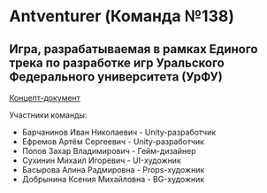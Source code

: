 # Antventurer (Команда №138)

## Игра, разрабатываемая в рамках Единого трека по разработке игр Уральского Федерального университета (УрФУ)

[Концепт-документ](https://www.figma.com/file/GRO3oW8rRnoiBxFMQnCt9M/Team-138-%2F-Wireframes-Kit?type=design&node-id=49-48&mode=design&t=rrkpnNzr6c2rENv8-0](https://docs.google.com/document/d/1jVrV1UYTm5mQ-ZjcVNcux1UA55za4xh0PDZdXcXqWpQ/edit#heading=h.w3451ic3qef6)https://docs.google.com/document/d/1jVrV1UYTm5mQ-ZjcVNcux1UA55za4xh0PDZdXcXqWpQ/edit#heading=h.w3451ic3qef6)

Участники команды:
- Барчанинов Иван Николаевич - Unity-разработчик
- Ефремов Артём Сергеевич - Unity-разработчик
- Попов Захар Владимирович - Гейм-дизайнер
- Сухинин Михаил Игоревич - UI-художник
- Басырова Алина Радмировна - Props-художник
- Добрынина Ксения Михайловна - BG-художник
